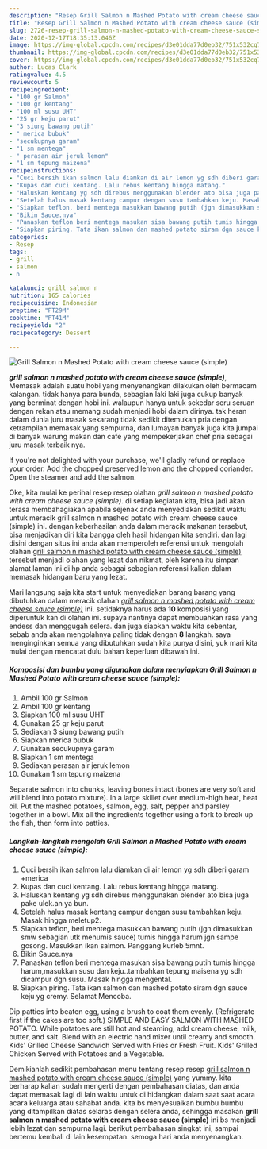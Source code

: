 ```yaml
---
description: "Resep Grill Salmon n Mashed Potato with cream cheese sauce (simple) yang praktis"
title: "Resep Grill Salmon n Mashed Potato with cream cheese sauce (simple) yang praktis"
slug: 2726-resep-grill-salmon-n-mashed-potato-with-cream-cheese-sauce-simple-yang-praktis
date: 2020-12-17T18:35:13.046Z
image: https://img-global.cpcdn.com/recipes/d3e01dda77d0eb32/751x532cq70/grill-salmon-n-mashed-potato-with-cream-cheese-sauce-simple-foto-resep-utama.jpg
thumbnail: https://img-global.cpcdn.com/recipes/d3e01dda77d0eb32/751x532cq70/grill-salmon-n-mashed-potato-with-cream-cheese-sauce-simple-foto-resep-utama.jpg
cover: https://img-global.cpcdn.com/recipes/d3e01dda77d0eb32/751x532cq70/grill-salmon-n-mashed-potato-with-cream-cheese-sauce-simple-foto-resep-utama.jpg
author: Lucas Clark
ratingvalue: 4.5
reviewcount: 5
recipeingredient:
- "100 gr Salmon"
- "100 gr kentang"
- "100 ml susu UHT"
- "25 gr keju parut"
- "3 siung bawang putih"
- " merica bubuk"
- "secukupnya garam"
- "1 sm mentega"
- " perasan air jeruk lemon"
- "1 sm tepung maizena"
recipeinstructions:
- "Cuci bersih ikan salmon lalu diamkan di air lemon yg sdh diberi garam +merica"
- "Kupas dan cuci kentang. Lalu rebus kentang hingga matang."
- "Haluskan kentang yg sdh direbus menggunakan blender ato bisa juga pake ulek.an ya bun."
- "Setelah halus masak kentang campur dengan susu tambahkan keju. Masak hingga meletup2."
- "Siapkan teflon, beri mentega masukkan bawang putih (jgn dimasukkan smw sebagian utk menumis sauce) tumis hingga harum jgn sampe gosong. Masukkan ikan salmon. Panggang kurleb 5mnt."
- "Bikin Sauce.nya"
- "Panaskan teflon beri mentega masukan sisa bawang putih tumis hingga harum,masukkan susu dan keju..tambahkan tepung maisena yg sdh dicampur dgn susu. Masak hingga mengental."
- "Siapkan piring. Tata ikan salmon dan mashed potato siram dgn sauce keju yg cremy. Selamat Mencoba."
categories:
- Resep
tags:
- grill
- salmon
- n

katakunci: grill salmon n 
nutrition: 165 calories
recipecuisine: Indonesian
preptime: "PT29M"
cooktime: "PT41M"
recipeyield: "2"
recipecategory: Dessert

---
```



![Grill Salmon n Mashed Potato with cream cheese sauce (simple)](https://img-global.cpcdn.com/recipes/d3e01dda77d0eb32/751x532cq70/grill-salmon-n-mashed-potato-with-cream-cheese-sauce-simple-foto-resep-utama.jpg)

<b><i>grill salmon n mashed potato with cream cheese sauce (simple)</i></b>, Memasak adalah suatu hobi yang menyenangkan dilakukan oleh bermacam kalangan. tidak hanya para bunda, sebagian laki laki juga cukup banyak yang berminat dengan hobi ini. walaupun hanya untuk sekedar seru seruan dengan rekan atau memang sudah menjadi hobi dalam dirinya. tak heran dalam dunia juru masak sekarang tidak sedikit ditemukan pria dengan ketrampilan memasak yang sempurna, dan lumayan banyak juga kita jumpai di banyak warung makan dan cafe yang mempekerjakan chef pria sebagai juru masak terbaik nya.

If you&#39;re not delighted with your purchase, we&#39;ll gladly refund or replace your order. Add the chopped preserved lemon and the chopped coriander. Open the steamer and add the salmon.

Oke, kita mulai ke perihal resep resep olahan <i>grill salmon n mashed potato with cream cheese sauce (simple)</i>. di setiap kegiatan kita, bisa jadi akan terasa membahagiakan apabila sejenak anda menyediakan sedikit waktu untuk meracik grill salmon n mashed potato with cream cheese sauce (simple) ini. dengan keberhasilan anda dalam meracik makanan tersebut, bisa menjadikan diri kita bangga oleh hasil hidangan kita sendiri. dan lagi disini dengan situs ini anda akan memperoleh referensi untuk mengolah olahan <u>grill salmon n mashed potato with cream cheese sauce (simple)</u> tersebut menjadi olahan yang lezat dan nikmat, oleh karena itu simpan alamat laman ini di hp anda sebagai sebagian referensi kalian dalam memasak hidangan baru yang lezat.


Mari langsung saja kita start untuk menyediakan barang barang yang dibutuhkan dalam meracik olahan <u><i>grill salmon n mashed potato with cream cheese sauce (simple)</i></u> ini. setidaknya harus ada <b>10</b> komposisi yang diperuntuk kan di olahan ini. supaya nantinya dapat membuahkan rasa yang endess dan menggugah selera. dan juga siapkan waktu kita sebentar, sebab anda akan mengolahnya paling tidak dengan <b>8</b> langkah. saya menginginkan semua yang dibutuhkan sudah kita punya disini, yuk mari kita mulai dengan mencatat dulu bahan keperluan dibawah ini.

<!--inarticleads1-->

##### Komposisi dan bumbu yang digunakan dalam menyiapkan Grill Salmon n Mashed Potato with cream cheese sauce (simple):

1. Ambil 100 gr Salmon
1. Ambil 100 gr kentang
1. Siapkan 100 ml susu UHT
1. Gunakan 25 gr keju parut
1. Sediakan 3 siung bawang putih
1. Siapkan  merica bubuk
1. Gunakan secukupnya garam
1. Siapkan 1 sm mentega
1. Sediakan  perasan air jeruk lemon
1. Gunakan 1 sm tepung maizena


Separate salmon into chunks, leaving bones intact (bones are very soft and will blend into potato mixture). In a large skillet over medium-high heat, heat oil. Put the mashed potatoes, salmon, egg, salt, pepper and parsley together in a bowl. Mix all the ingredients together using a fork to break up the fish, then form into patties. 

<!--inarticleads2-->

##### Langkah-langkah mengolah Grill Salmon n Mashed Potato with cream cheese sauce (simple):

1. Cuci bersih ikan salmon lalu diamkan di air lemon yg sdh diberi garam +merica
1. Kupas dan cuci kentang. Lalu rebus kentang hingga matang.
1. Haluskan kentang yg sdh direbus menggunakan blender ato bisa juga pake ulek.an ya bun.
1. Setelah halus masak kentang campur dengan susu tambahkan keju. Masak hingga meletup2.
1. Siapkan teflon, beri mentega masukkan bawang putih (jgn dimasukkan smw sebagian utk menumis sauce) tumis hingga harum jgn sampe gosong. Masukkan ikan salmon. Panggang kurleb 5mnt.
1. Bikin Sauce.nya
1. Panaskan teflon beri mentega masukan sisa bawang putih tumis hingga harum,masukkan susu dan keju..tambahkan tepung maisena yg sdh dicampur dgn susu. Masak hingga mengental.
1. Siapkan piring. Tata ikan salmon dan mashed potato siram dgn sauce keju yg cremy. Selamat Mencoba.


Dip patties into beaten egg, using a brush to coat them evenly. (Refrigerate first if the cakes are too soft.) SIMPLE AND EASY SALMON WITH MASHED POTATO. While potatoes are still hot and steaming, add cream cheese, milk, butter, and salt. Blend with an electric hand mixer until creamy and smooth. Kids&#39; Grilled Cheese Sandwich Served with Fries or Fresh Fruit. Kids&#39; Grilled Chicken Served with Potatoes and a Vegetable. 

Demikianlah sedikit pembahasan menu tentang resep resep <u>grill salmon n mashed potato with cream cheese sauce (simple)</u> yang yummy. kita berharap kalian sudah mengerti dengan pembahasan diatas, dan anda dapat memasak lagi di lain waktu untuk di hidangkan dalam saat saat acara acara keluarga atau sahabat anda. kita bs menyesuaikan bumbu bumbu yang ditampilkan diatas selaras dengan selera anda, sehingga masakan <b>grill salmon n mashed potato with cream cheese sauce (simple)</b> ini bs menjadi lebih lezat dan sempurna lagi. berikut pembahasan singkat ini, sampai bertemu kembali di lain kesempatan. semoga hari anda menyenangkan.
